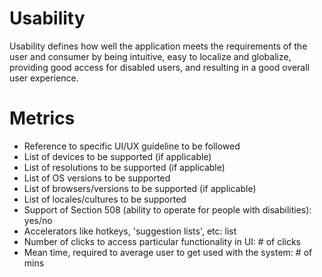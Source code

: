 # Usability

Usability defines how well the application meets the requirements of the user and consumer by being intuitive, easy to localize and globalize, providing good access for disabled users, and resulting in a good overall user experience.

# Metrics
- Reference to specific UI/UX guideline to be followed
- List of devices to be supported (if applicable)
- List of resolutions to be supported (if applicable)
- List of OS versions to be supported
- List of browsers/versions to be supported (if applicable)
- List of locales/cultures to be supported
- Support of Section 508 (ability to operate for people with disabilities): yes/no
- Accelerators like hotkeys, 'suggestion lists', etc: list
- Number of clicks to access particular functionality in UI: # of clicks
- Mean time, required to average user to get used with the system: # of mins

